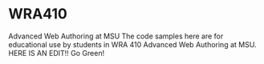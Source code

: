 # WRA410
Advanced Web Authoring at MSU
The code samples here are for educational use by students in WRA 410 Advanced Web Authoring at MSU.
HERE IS AN EDIT!!
Go Green!
